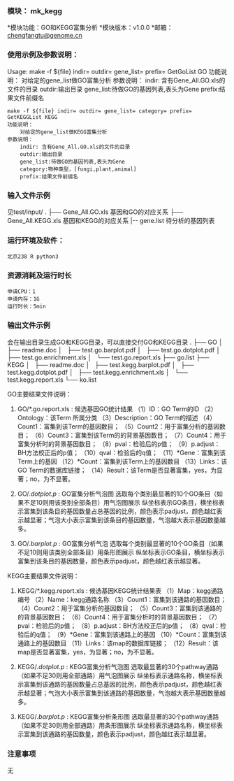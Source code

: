 ### 模块： mk_kegg

*模块功能：GO和KEGG富集分析
*模块版本：v1.0.0
*邮箱： chengfangtu@genome.cn

### 使用示例及参数说明：

Usage:
	make -f ${file} indir= outdir= gene_list= prefix= GetGoList GO
	功能说明：
		对给定的gene_list做GO富集分析
	参数说明：
		indir: 含有Gene_All.GO.xls的文件的目录
		outdir:输出目录
		gene_list:待做GO的基因列表,表头为Gene
		prefix:结果文件前缀名
	
	make -f ${file} indir= outdir= gene_list= category= prefix= GetKEGGList KEGG
	功能说明：
		对给定的gene_list做KEGG富集分析
	参数说明：
		indir: 含有Gene_All.GO.xls的文件的目录
		outdir:输出目录
		gene_list:待做GO的基因列表,表头为Gene
		category:物种类型，[fungi,plant,animal]
		prefix:结果文件前缀名

### 输入文件示例
见test/input/
.
├── Gene_All.GO.xls		   基因和GO的对应关系
├── Gene_All.KEGG.xls	   基因和KEGG的对应关系
|-- gene.list              待分析的基因列表

### 运行环境及软件：
	北京238 R python3

### 资源消耗及运行时长
	申请CPU：1
	申请内存：1G
	运行时长：5min

### 输出文件示例
会在输出目录生成GO和KEGG目录，可以直接交付GO和KEGG目录
.
├── GO
│   ├── readme.doc
│   ├── test.go.barplot.pdf
│   ├── test.go.dotplot.pdf
│   ├── test.go.enrichment.xls
│   └── test.go.report.xls
├── go.list
├── KEGG
│   ├── readme.doc
│   ├── test.kegg.barplot.pdf
│   ├── test.kegg.dotplot.pdf
│   ├── test.kegg.enrichment.xls
│   └── test.kegg.report.xls
└── ko.list

GO主要结果文件说明：
1. GO/*.go.report.xls : 候选基因GO统计结果
（1）ID：GO Term的ID
（2）Ontology：该Term 所属分类
（3）Description：GO Term的描述
（4）Count1：富集到该Term的基因数目；
（5）Count2：用于富集分析的基因数目；
（6）Count3：富集到该Term的的背景基因数目；
（7）Count4：用于富集分析时的背景基因数目；
（8）pval：检验后的p值；
（9）p.adjust：BH方法校正后的p值；
（10）qval：检验后的q值；
（11）*Gene：富集到该Term上的基因
（12）*Count：富集到该Term上的基因数目
（13）Links：该GO Term的数据库链接；
（14）Result：该Term是否显著富集，yes，为显著；no，为不显著。

2. GO/*.dotplot.p* : GO富集分析气泡图
选取每个类别最显著的10个GO条目（如果不足10则用该类别全部条目）用气泡图展示
纵坐标表示GO条目，横坐标表示富集到该条目的基因数量占总基因的比例，颜色表示padjust，颜色越红表示越显著；气泡大小表示富集到该条目的基因数量，气泡越大表示基因数量越多。

3. GO/*.barplot.p* : GO富集分析气泡
选取每个类别最显著的10个GO条目（如果不足10则用该类别全部条目）用条形图展示
纵坐标表示GO条目，横坐标表示富集到该条目的基因数量，颜色表示padjust，颜色越红表示越显著。

KEGG主要结果文件说明：
1. KEGG/*.kegg.report.xls : 候选基因KEGG统计结果表
（1）Map：kegg通路编号
（2）Name：kegg通路名称
（3）Count1：富集到该通路的基因数目；
（4）Count2：用于富集分析的基因数目；
（5）Count3：富集到该通路的的背景基因数目；
（6）Count4：用于富集分析时的背景基因数目；
（7）pval：检验后的p值；
（8）p.adjust：BH方法校正后的p值；
（8）qval：检验后的q值；
（9）*Gene：富集到该通路上的基因
（10）*Count：富集到该通路上的基因数目
（11）Links：该map的数据库链接；
（12）Result：该map是否显著富集，yes，为显著；no，为不显著。

2. KEGG/*.dotplot.p* : KEGG富集分析气泡图
选取最显著的30个pathway通路（如果不足30则用全部通路）用气泡图展示
纵坐标表示通路名称，横坐标表示富集到该通路的基因数量占总基因的比例，颜色表示padjust，颜色越红表示越显著；气泡大小表示富集到该通路的基因数量，气泡越大表示基因数量越多。

3. KEGG/*.barplot.p* : KEGG富集分析条形图
选取最显著的30个pathway通路（如果不足30则用全部通路）用条形图展示
纵坐标表示通路名称，横坐标表示富集到该通路的基因数量，颜色表示padjust，颜色越红表示越显著。

### 注意事项
无